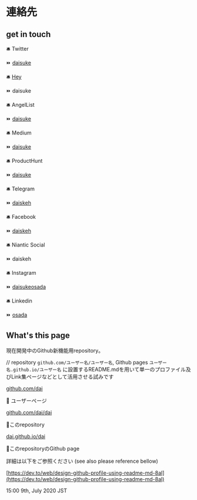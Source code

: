 # 連絡先

## get in touch

🛎 Twitter

   ⏩ [daisuke](https://twitter.com/daisuke)

🛎 [Hey](https://app.hey.com)

   ⏩ daisuke

🛎 AngelList

   ⏩ [daisuke](https://angel.co/p/daisuke)

🛎 Medium

   ⏩ [daisuke](https://medium.com/@daisuke)

🛎 ProductHunt

   ⏩ [daisuke](https://producthunt.com/@daisuke)

🛎 Telegram

   ⏩ [daiskeh](https://t.me/daiskeh)

🛎 Facebook

   ⏩ [daiskeh](https://facebook.com/daiskeh)

🛎 Niantic Social

   ⏩ daiskeh

🛎 Instagram

   ⏩ [daisukeosada](https://instagram.com/daisukeosada)

🛎 Linkedin

   ⏩ [osada](https://linkedin.com/in/osada)

## What's this page

現在開発中のGithub新機能用repository。

// repository `github.com/ユーザー名/ユーザー名`, Github pages `ユーザー名.github.io/ユーザー名` に設置するREADME.mdを用いて単一のプロファイル及びLink集ページなどとして活用させる試みです

[github.com/dai](https://github.com/dai)

   :arrow_up_small: ユーザーページ

[github.com/dai/dai](https://github.com/dai/dai)

   :arrow_up_small:このrepository

[dai.github.io/dai](https://dai.github.io/dai)

   :arrow_up_small:このrepositoryのGithub page

詳細は以下をご参照ください (see also please reference bellow)

[https://dev.to/web/design-github-profile-using-readme-md-8al](https://dev.to/web/design-github-profile-using-readme-md-8al)

15:00 9th, July 2020 JST
